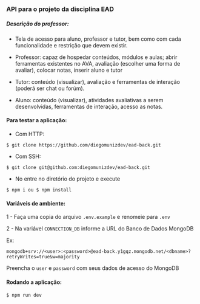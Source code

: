 ### API para o projeto da disciplina EAD

##### Descrição do professor:
 - Tela de acesso para aluno, professor e tutor, bem como com cada funcionalidade e restrição que devem existir. 

 - Professor: capaz de hospedar conteúdos, módulos e aulas; abrir ferramentas existentes no AVA, avaliação (escolher uma forma de avaliar), colocar notas, inserir aluno e tutor

 - Tutor: conteúdo (visualizar), avaliação e ferramentas de interação (poderá ser chat ou forúm).

 - Aluno: conteúdo (visualizar), atividades avaliativas a serem desenvolvidas, ferramentas de interação, acesso as notas.
 
 #### Para testar a aplicação:
 
  - Com HTTP:
 ```
 $ git clone https://github.com/diegomunizdev/ead-back.git
 ``` 
 
  - Com SSH:
 ```
 $ git clone git@github.com:diegomunizdev/ead-back.git
 ```
 
 - No entre no diretório do projeto e execute
 
 ```
 $ npm i ou $ npm install
 ```
 
 #### Variáveis de ambiente:
 
 1 - Faça uma copia do arquivo `.env.example` e renomeie para `.env`
 
 2 - Na variável `CONNECTION_DB` informe a URL do Banco de Dados MongoDB
 
 Ex:
 ```
 mongodb+srv://<user>:<password>@ead-back.y1gqz.mongodb.net/<dbname>?retryWrites=true&w=majority
 ```
 
 Preencha o `user` e `password` com seus dados de acesso do MongoDB
 
 #### Rodando a aplicação:
 
 `$ npm run dev`
